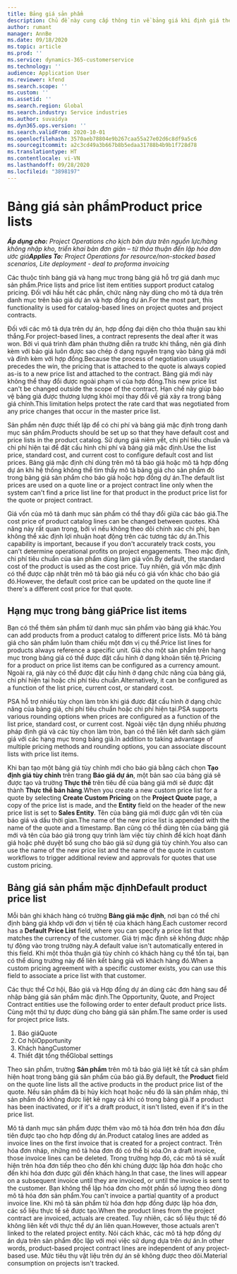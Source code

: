 ```yaml
---
title: Bảng giá sản phẩm
description: Chủ đề này cung cấp thông tin về bảng giá khi định giá theo danh mục, được sử dụng cho báo giá và hợp đồng dự án.
author: rumant
manager: AnnBe
ms.date: 09/18/2020
ms.topic: article
ms.prod: ''
ms.service: dynamics-365-customerservice
ms.technology: ''
audience: Application User
ms.reviewer: kfend
ms.search.scope: ''
ms.custom: ''
ms.assetid: ''
ms.search.region: Global
ms.search.industry: Service industries
ms.author: suvaidya
ms.dyn365.ops.version: ''
ms.search.validFrom: 2020-10-01
ms.openlocfilehash: 3570aeb78804e9b267caa55a27e02d6c8df9a5c6
ms.sourcegitcommit: a2c3cd49a3b667b8b5edaa31788b4b9b1f728d78
ms.translationtype: HT
ms.contentlocale: vi-VN
ms.lasthandoff: 09/28/2020
ms.locfileid: "3898197"
---
```

# <a name="product-price-lists"></a><span data-ttu-id="f931f-103">Bảng giá sản phẩm</span><span class="sxs-lookup"><span data-stu-id="f931f-103">Product price lists</span></span>

<span data-ttu-id="f931f-104">_**Áp dụng cho:** Project Operations cho kịch bản dựa trên nguồn lực/hàng không nhập kho, triển khai bản đơn giản – từ thỏa thuận đến lập hóa đơn ước giá_</span><span class="sxs-lookup"><span data-stu-id="f931f-104">_**Applies To:** Project Operations for resource/non-stocked based scenarios, Lite deployment - deal to proforma invoicing_</span></span>

<span data-ttu-id="f931f-105">Các thuộc tính bảng giá và hạng mục trong bảng giá hỗ trợ giá danh mục sản phẩm.</span><span class="sxs-lookup"><span data-stu-id="f931f-105">Price lists and price list item entities support product catalog pricing.</span></span> <span data-ttu-id="f931f-106">Đối với hầu hết các phần, chức năng này dùng cho mô tả dựa trên danh mục trên báo giá dự án và hợp đồng dự án.</span><span class="sxs-lookup"><span data-stu-id="f931f-106">For the most part, this functionality is used for catalog-based lines on project quotes and project contracts.</span></span>

<span data-ttu-id="f931f-107">Đối với các mô tả dựa trên dự án, hợp đồng đại diện cho thỏa thuận sau khi thắng.</span><span class="sxs-lookup"><span data-stu-id="f931f-107">For project-based lines, a contract represents the deal after it was won.</span></span> <span data-ttu-id="f931f-108">Bởi vì quá trình đàm phán thường diễn ra trước khi thắng, nên giá đính kèm với báo giá luôn được sao chép ở dạng nguyên trạng vào bảng giá mới và đính kèm với hợp đồng.</span><span class="sxs-lookup"><span data-stu-id="f931f-108">Because the process of negotiation usually precedes the win, the pricing that is attached to the quote is always copied as-is to a new price list and attached to the contract.</span></span> <span data-ttu-id="f931f-109">Bảng giá mới này không thể thay đổi được ngoài phạm vi của hợp đồng.</span><span class="sxs-lookup"><span data-stu-id="f931f-109">This new price list can't be changed outside the scope of the contract.</span></span> <span data-ttu-id="f931f-110">Hạn chế này giúp bảo vệ bảng giá được thương lượng khỏi mọi thay đổi về giá xảy ra trong bảng giá chính.</span><span class="sxs-lookup"><span data-stu-id="f931f-110">This limitation helps protect the rate card that was negotiated from any price changes that occur in the master price list.</span></span>

<span data-ttu-id="f931f-111">Sản phẩm nên được thiết lập để có chi phí và bảng giá mặc định trong danh mục sản phẩm.</span><span class="sxs-lookup"><span data-stu-id="f931f-111">Products should be set up so that they have default cost and price lists in the product catalog.</span></span> <span data-ttu-id="f931f-112">Sử dụng giá niêm yết, chi phí tiêu chuẩn và chi phí hiện tại để đặt cấu hình chi phí và bảng giá mặc định.</span><span class="sxs-lookup"><span data-stu-id="f931f-112">Use the list price, standard cost, and current cost to configure default cost and list prices.</span></span> <span data-ttu-id="f931f-113">Bảng giá mặc định chỉ dùng trên mô tả báo giá hoặc mô tả hợp đồng dự án khi hệ thống không thể tìm thấy mô tả bảng giá cho sản phẩm đó trong bảng giá sản phẩm cho báo giá hoặc hợp đồng dự án.</span><span class="sxs-lookup"><span data-stu-id="f931f-113">The default list prices are used on a quote line or a project contract line only when the system can't find a price list line for that product in the product price list for the quote or project contract.</span></span>

<span data-ttu-id="f931f-114">Giá vốn của mô tả danh mục sản phẩm có thể thay đổi giữa các báo giá.</span><span class="sxs-lookup"><span data-stu-id="f931f-114">The cost price of product catalog lines can be changed between quotes.</span></span> <span data-ttu-id="f931f-115">Khả năng này rất quan trọng, bởi vì nếu không theo dõi chính xác chi phí, bạn không thể xác định lợi nhuận hoạt động trên các tương tác dự án.</span><span class="sxs-lookup"><span data-stu-id="f931f-115">This capability is important, because if you don't accurately track costs, you can't determine operational profits on project engagements.</span></span> <span data-ttu-id="f931f-116">Theo mặc định, chi phí tiêu chuẩn của sản phẩm dùng làm giá vốn.</span><span class="sxs-lookup"><span data-stu-id="f931f-116">By default, the standard cost of the product is used as the cost price.</span></span> <span data-ttu-id="f931f-117">Tuy nhiên, giá vốn mặc định có thể được cập nhật trên mô tả báo giá nếu có giá vốn khác cho báo giá đó.</span><span class="sxs-lookup"><span data-stu-id="f931f-117">However, the default cost price can be updated on the quote line if there's a different cost price for that quote.</span></span>

## <a name="price-list-items"></a><span data-ttu-id="f931f-118">Hạng mục trong bảng giá</span><span class="sxs-lookup"><span data-stu-id="f931f-118">Price list items</span></span>

<span data-ttu-id="f931f-119">Bạn có thể thêm sản phẩm từ danh mục sản phẩm vào bảng giá khác.</span><span class="sxs-lookup"><span data-stu-id="f931f-119">You can add products from a product catalog to different price lists.</span></span> <span data-ttu-id="f931f-120">Mô tả bảng giá cho sản phẩm luôn tham chiếu một đơn vị cụ thể.</span><span class="sxs-lookup"><span data-stu-id="f931f-120">Price list lines for products always reference a specific unit.</span></span> <span data-ttu-id="f931f-121">Giá cho một sản phẩm trên hạng mục trong bảng giá có thể được đặt cấu hình ở dạng khoản tiền tệ.</span><span class="sxs-lookup"><span data-stu-id="f931f-121">Pricing for a product on price list items can be configured as a currency amount.</span></span> <span data-ttu-id="f931f-122">Ngoài ra, giá này có thể được đặt cấu hình ở dạng chức năng của bảng giá, chi phí hiện tại hoặc chi phí tiêu chuẩn.</span><span class="sxs-lookup"><span data-stu-id="f931f-122">Alternatively, it can be configured as a function of the list price, current cost, or standard cost.</span></span>

<span data-ttu-id="f931f-123">PSA hỗ trợ nhiều tùy chọn làm tròn khi giá được đặt cấu hình ở dạng chức năng của bảng giá, chi phí tiêu chuẩn hoặc chi phí hiện tại.</span><span class="sxs-lookup"><span data-stu-id="f931f-123">PSA supports various rounding options when prices are configured as a function of the list price, standard cost, or current cost.</span></span> <span data-ttu-id="f931f-124">Ngoài việc tận dụng nhiều phương pháp định giá và các tùy chọn làm tròn, bạn có thể liên kết danh sách giảm giá với các hạng mục trong bảng giá.</span><span class="sxs-lookup"><span data-stu-id="f931f-124">In addition to taking advantage of multiple pricing methods and rounding options, you can associate discount lists with price list items.</span></span> 

<span data-ttu-id="f931f-125">Khi bạn tạo một bảng giá tùy chỉnh mới cho báo giá bằng cách chọn **Tạo định giá tùy chỉnh** trên trang **Báo giá dự án**, một bản sao của bảng giá sẽ được tạo và trường **Thực thể** trên tiêu đề của bảng giá mới sẽ được đặt thành **Thực thể bán hàng**.</span><span class="sxs-lookup"><span data-stu-id="f931f-125">When you create a new custom price list for a quote by selecting **Create Custom Pricing** on the **Project Quote** page, a copy of the price list is made, and the **Entity** field on the header of the new price list is set to **Sales Entity**.</span></span> <span data-ttu-id="f931f-126">Tên của bảng giá mới được gắn với tên của báo giá và dấu thời gian.</span><span class="sxs-lookup"><span data-stu-id="f931f-126">The name of the new price list is appended with the name of the quote and a timestamp.</span></span> <span data-ttu-id="f931f-127">Bạn cũng có thể dùng tên của bảng giá mới và tên của báo giá trong quy trình làm việc tùy chỉnh để kích hoạt đánh giá hoặc phê duyệt bổ sung cho báo giá sử dụng giá tùy chỉnh.</span><span class="sxs-lookup"><span data-stu-id="f931f-127">You also can use the name of the new price list and the name of the quote in custom workflows to trigger additional review and approvals for quotes that use custom pricing.</span></span>

 
## <a name="default-product-price-list"></a><span data-ttu-id="f931f-128">Bảng giá sản phẩm mặc định</span><span class="sxs-lookup"><span data-stu-id="f931f-128">Default product price list</span></span>
<span data-ttu-id="f931f-129">Mỗi bản ghi khách hàng có trường **Bảng giá mặc định**, nơi bạn có thể chỉ định bảng giá khớp với đơn vị tiền tệ của khách hàng.</span><span class="sxs-lookup"><span data-stu-id="f931f-129">Each customer record has a **Default Price List** field, where you can specify a price list that matches the currency of the customer.</span></span> <span data-ttu-id="f931f-130">Giá trị mặc định sẽ không được nhập tự động vào trong trường này.</span><span class="sxs-lookup"><span data-stu-id="f931f-130">A default value isn't automatically entered in this field.</span></span> <span data-ttu-id="f931f-131">Khi một thỏa thuận giá tùy chỉnh có khách hàng cụ thể tồn tại, bạn có thể dùng trường này để liên kết bảng giá với khách hàng đó.</span><span class="sxs-lookup"><span data-stu-id="f931f-131">When a custom pricing agreement with a specific customer exists, you can use this field to associate a price list with that customer.</span></span>

<span data-ttu-id="f931f-132">Các thực thể Cơ hội, Báo giá và Hợp đồng dự án dùng các đơn hàng sau để nhập bảng giá sản phẩm mặc định.</span><span class="sxs-lookup"><span data-stu-id="f931f-132">The Opportunity, Quote, and Project Contract entities use the following order to enter default product price lists.</span></span> <span data-ttu-id="f931f-133">Cùng một thứ tự được dùng cho bảng giá sản phẩm.</span><span class="sxs-lookup"><span data-stu-id="f931f-133">The same order is used for project price lists.</span></span>

1.  <span data-ttu-id="f931f-134">Báo giá</span><span class="sxs-lookup"><span data-stu-id="f931f-134">Quote</span></span>
2.  <span data-ttu-id="f931f-135">Cơ hội</span><span class="sxs-lookup"><span data-stu-id="f931f-135">Opportunity</span></span>
3.  <span data-ttu-id="f931f-136">Khách hàng</span><span class="sxs-lookup"><span data-stu-id="f931f-136">Customer</span></span>
4.  <span data-ttu-id="f931f-137">Thiết đặt tổng thể</span><span class="sxs-lookup"><span data-stu-id="f931f-137">Global settings</span></span> 

<span data-ttu-id="f931f-138">Theo sản phẩm, trường **Sản phẩm** trên mô tả báo giá liệt kê tất cả sản phẩm hiện hoạt trong bảng giá sản phẩm của báo giá.</span><span class="sxs-lookup"><span data-stu-id="f931f-138">By default, the **Product** field on the quote line lists all the active products in the product price list of the quote.</span></span> <span data-ttu-id="f931f-139">Nếu sản phẩm đã bị hủy kích hoạt hoặc nếu đó là sản phẩm nháp, thì sản phẩm đó không được liệt kê ngay cả khi có trong bảng giá.</span><span class="sxs-lookup"><span data-stu-id="f931f-139">If a product has been inactivated, or if it's a draft product, it isn't listed, even if it's in the price list.</span></span> 

<span data-ttu-id="f931f-140">Mô tả danh mục sản phẩm được thêm vào mô tả hóa đơn trên hóa đơn đầu tiên được tạo cho hợp đồng dự án.</span><span class="sxs-lookup"><span data-stu-id="f931f-140">Product catalog lines are added as invoice lines on the first invoice that is created for a project contract.</span></span> <span data-ttu-id="f931f-141">Trên hóa đơn nháp, những mô tả hóa đơn đó có thể bị xóa.</span><span class="sxs-lookup"><span data-stu-id="f931f-141">On a draft invoice, those invoice lines can be deleted.</span></span> <span data-ttu-id="f931f-142">Trong trường hợp đó, các mô tả sẽ xuất hiện trên hóa đơn tiếp theo cho đến khi chúng được lập hóa đơn hoặc cho đến khi hóa đơn được gửi đến khách hàng.</span><span class="sxs-lookup"><span data-stu-id="f931f-142">In that case, the lines will appear on a subsequent invoice until they are invoiced, or until the invoice is sent to the customer.</span></span> <span data-ttu-id="f931f-143">Bạn không thể lập hóa đơn cho một phần số lượng theo dòng mô tả hóa đơn sản phẩm.</span><span class="sxs-lookup"><span data-stu-id="f931f-143">You can't invoice a partial quantity of a product invoice line.</span></span> <span data-ttu-id="f931f-144">Khi mô tả sản phẩm từ hóa đơn hợp đồng được lập hóa đơn, các số liệu thực tế sẽ được tạo.</span><span class="sxs-lookup"><span data-stu-id="f931f-144">When the product lines from the project contract are invoiced, actuals are created.</span></span> <span data-ttu-id="f931f-145">Tuy nhiên, các số liệu thực tế đó không liên kết với thực thể dự án liên quan.</span><span class="sxs-lookup"><span data-stu-id="f931f-145">However, those actuals aren't linked to the related project entity.</span></span> <span data-ttu-id="f931f-146">Nói cách khác, các mô tả hợp đồng dự án dựa trên sản phẩm độc lập với mọi việc sử dụng dựa trên dự án.</span><span class="sxs-lookup"><span data-stu-id="f931f-146">In other words, product-based project contract lines are independent of any project-based use.</span></span> <span data-ttu-id="f931f-147">Mức tiêu thụ vật liệu trên dự án sẽ không được theo dõi.</span><span class="sxs-lookup"><span data-stu-id="f931f-147">Material consumption on projects isn't tracked.</span></span>
